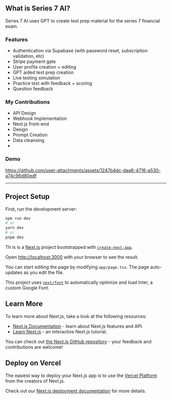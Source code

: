 ## What is Series 7 AI? 
Series 7 AI uses GPT to create test prep material for the series 7 financial exam. 

### Features
- Authentication via Supabase (with password reset, subscription validation, etc)
- Stripe payment gate
- User profile creation + editing 
- GPT aided test prep creation
- Live testing simulation
- Practice test with feedback + scoring
- Question feedback

### My Contributions
- API Design
- Webhook Implementation
- Next.js front-end
- Design
- Prompt Creation
- Data cleansing
- 
### Demo
https://github.com/user-attachments/assets/1247b4dc-daa6-4716-a530-a74c96d80edf

-----------------------------------------------------
## Project Setup
First, run the development server:

```bash
npm run dev
# or
yarn dev
# or
pnpm dev
```
Th
is is a [Next.js](https://nextjs.org/) project bootstrapped with [`create-next-app`](https://github.com/vercel/next.js/tree/canary/packages/create-next-app).

Open [http://localhost:3000](http://localhost:3000) with your browser to see the result.

You can start editing the page by modifying `app/page.tsx`. The page auto-updates as you edit the file.

This project uses [`next/font`](https://nextjs.org/docs/basic-features/font-optimization) to automatically optimize and load Inter, a custom Google Font.

## Learn More

To learn more about Next.js, take a look at the following resources:

- [Next.js Documentation](https://nextjs.org/docs) - learn about Next.js features and API.
- [Learn Next.js](https://nextjs.org/learn) - an interactive Next.js tutorial.

You can check out [the Next.js GitHub repository](https://github.com/vercel/next.js/) - your feedback and contributions are welcome!

## Deploy on Vercel

The easiest way to deploy your Next.js app is to use the [Vercel Platform](https://vercel.com/new?utm_medium=default-template&filter=next.js&utm_source=create-next-app&utm_campaign=create-next-app-readme) from the creators of Next.js.

Check out our [Next.js deployment documentation](https://nextjs.org/docs/deployment) for more details.
